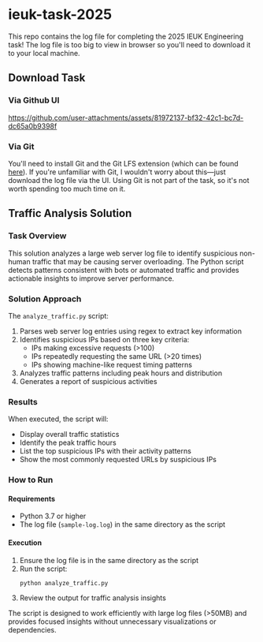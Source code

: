 # ieuk-task-2025
This repo contains the log file for completing the 2025 IEUK Engineering task! The log file is too big to view in browser so you'll need to download it to your local machine. 

## Download Task
### Via Github UI 
https://github.com/user-attachments/assets/81972137-bf32-42c1-bc7d-dc65a0b9398f

### Via Git
You'll need to install Git and the Git LFS extension (which can be found [here](https://git-lfs.com/)). If you're unfamiliar with Git, I wouldn't worry about this—just download the log file via the UI. Using Git is not part of the task, so it's not worth spending too much time on it.

## Traffic Analysis Solution

### Task Overview
This solution analyzes a large web server log file to identify suspicious non-human traffic that may be causing server overloading. The Python script detects patterns consistent with bots or automated traffic and provides actionable insights to improve server performance.

### Solution Approach
The `analyze_traffic.py` script:
1. Parses web server log entries using regex to extract key information
2. Identifies suspicious IPs based on three key criteria:
   - IPs making excessive requests (>100)
   - IPs repeatedly requesting the same URL (>20 times)
   - IPs showing machine-like request timing patterns
3. Analyzes traffic patterns including peak hours and distribution
4. Generates a report of suspicious activities

### Results
When executed, the script will:
- Display overall traffic statistics
- Identify the peak traffic hours
- List the top suspicious IPs with their activity patterns
- Show the most commonly requested URLs by suspicious IPs

### How to Run

#### Requirements
- Python 3.7 or higher
- The log file (`sample-log.log`) in the same directory as the script

#### Execution
1. Ensure the log file is in the same directory as the script
2. Run the script:
   ```
   python analyze_traffic.py
   ```
3. Review the output for traffic analysis insights

The script is designed to work efficiently with large log files (>50MB) and provides focused insights without unnecessary visualizations or dependencies.
